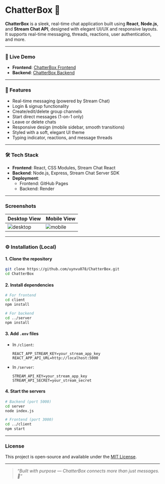 # ChatterBox 💬

**ChatterBox** is a sleek, real-time chat application built using **React**, **Node.js**, and **Stream Chat API**, designed with elegant UI/UX and responsive layouts. It supports real-time messaging, threads, reactions, user authentication, and more.

---

### 🔗 Live Demo

- **Frontend**: [ChatterBox Frontend](https://uynvu078.github.io/ChatterBox/)
- **Backend**: [ChatterBox Backend](https://chatterbox-p9vd.onrender.com)

---

### 🚀 Features

- Real-time messaging (powered by Stream Chat)  
- Login & signup functionality  
- Create/edit/delete group channels  
- Start direct messages (1-on-1 only)  
- Leave or delete chats  
- Responsive design (mobile sidebar, smooth transitions)  
- Styled with a soft, elegant UI theme  
- Typing indicator, reactions, and message threads

---

### 🛠️ Tech Stack

- **Frontend**: React, CSS Modules, Stream Chat React
- **Backend**: Node.js, Express, Stream Chat Server SDK
- **Deployment**:
  - Frontend: GitHub Pages
  - Backend: Render

---

### Screenshots

| Desktop View | Mobile View |
|--------------|-------------|
| ![desktop](screenshots/desktop.png) | ![mobile](screenshots/mobile.png) |

---

### ⚙️ Installation (Local)

#### 1. Clone the repository

```bash
git clone https://github.com/uynvu078/ChatterBox.git
cd ChatterBox
```

#### 2. Install dependencies

```bash
# For frontend
cd client
npm install

# For backend
cd ../server
npm install
```

#### 3. Add `.env` files

- In `/client`:
  ```
  REACT_APP_STREAM_KEY=your_stream_app_key
  REACT_APP_API_URL=http://localhost:5000
  ```

- In `/server`:
  ```
  STREAM_API_KEY=your_stream_app_key
  STREAM_API_SECRET=your_stream_secret
  ```

#### 4. Start the servers

```bash
# Backend (port 5000)
cd server
node index.js

# Frontend (port 3000)
cd ../client
npm start
```

---

### License

This project is open-source and available under the [MIT License](LICENSE).

---

> *“Built with purpose — ChatterBox connects more than just messages. 💬”*
